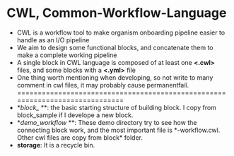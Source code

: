 # CWL, Common-Workflow-Language
- CWL is a workflow tool to make organism onboarding pipeline easier to handle as an I/O pipeline
- We aim to design some functional blocks, and concatenate them to make a complete working pipeline
- A single block in CWL language is composed of at least one **<.cwl>** files, and some blocks with a **<.yml>** file
- One thing worth mentioning when developing, so not write to many comment in cwl files, it may probably cause permanentfail.
=============================================================================
- **block_* **: the basic starting structure of building block. I copy from block_sample if I develope a new block.
- **demo_workflow* **: These demo directory try to see how the connecting block work, and the most important file is \*-workflow.cwl. Other cwl files are copy from block\* folder.
- **storage**: It is a recycle bin.  
